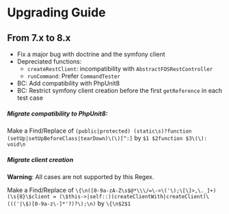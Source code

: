 # Upgrading Guide

## From 7.x to 8.x

* Fix a major bug with doctrine and the symfony client
* Depreciated functions:
    * `createRestClient`: incompatibility with `AbstractFOSRestController`
    * `runCommand`: Prefer `CommandTester`
* BC: Add compatibility with PhpUnit8
* BC: Restrict symfony client creation before the first `getReference` in each test case

##### Migrate compatibility to PhpUnit8:
Make a Find/Replace of 
`(public|protected) (static\s)?function (setUp|setUpBeforeClass|tearDown)\(\)[^:]`
by
`$1 $2function $3\(\): void\n`


##### Migrate client creation
**Warning**: All cases are not supported by this Regex.

Make a Find/Replace of 
`\{\n([0-9a-zA-Z\s$@*\\\/=\->\('\);\[\]>,\._]+)(\s{8}\$client = (\$this->|self::)(createClientWith|createClient)\((('|\$)[0-9a-z\-]*'?)?\);\n)`
by
`\{\n$2$1`